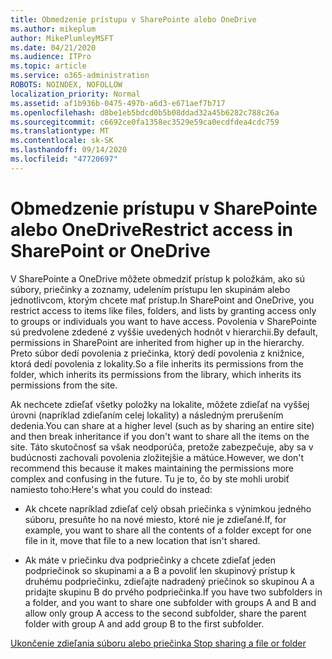 ```yaml
---
title: Obmedzenie prístupu v SharePointe alebo OneDrive
ms.author: mikeplum
author: MikePlumleyMSFT
ms.date: 04/21/2020
ms.audience: ITPro
ms.topic: article
ms.service: o365-administration
ROBOTS: NOINDEX, NOFOLLOW
localization_priority: Normal
ms.assetid: af1b936b-0475-497b-a6d3-e671aef7b717
ms.openlocfilehash: d8be1eb5bdcd0b5b08ddad32a45b6282c788c26a
ms.sourcegitcommit: c6692ce0fa1358ec3529e59ca0ecdfdea4cdc759
ms.translationtype: MT
ms.contentlocale: sk-SK
ms.lasthandoff: 09/14/2020
ms.locfileid: "47720697"
---
```

# <a name="restrict-access-in-sharepoint-or-onedrive"></a><span data-ttu-id="74ad4-102">Obmedzenie prístupu v SharePointe alebo OneDrive</span><span class="sxs-lookup"><span data-stu-id="74ad4-102">Restrict access in SharePoint or OneDrive</span></span>

<span data-ttu-id="74ad4-103">V SharePointe a OneDrive môžete obmedziť prístup k položkám, ako sú súbory, priečinky a zoznamy, udelením prístupu len skupinám alebo jednotlivcom, ktorým chcete mať prístup.</span><span class="sxs-lookup"><span data-stu-id="74ad4-103">In SharePoint and OneDrive, you restrict access to items like files, folders, and lists by granting access only to groups or individuals you want to have access.</span></span> <span data-ttu-id="74ad4-104">Povolenia v SharePointe sú predvolene zdedené z vyššie uvedených hodnôt v hierarchii.</span><span class="sxs-lookup"><span data-stu-id="74ad4-104">By default, permissions in SharePoint are inherited from higher up in the hierarchy.</span></span> <span data-ttu-id="74ad4-105">Preto súbor dedí povolenia z priečinka, ktorý dedí povolenia z knižnice, ktorá dedí povolenia z lokality.</span><span class="sxs-lookup"><span data-stu-id="74ad4-105">So a file inherits its permissions from the folder, which inherits its permissions from the library, which inherits its permissions from the site.</span></span>
  
<span data-ttu-id="74ad4-106">Ak nechcete zdieľať všetky položky na lokalite, môžete zdieľať na vyššej úrovni (napríklad zdieľaním celej lokality) a následným prerušením dedenia.</span><span class="sxs-lookup"><span data-stu-id="74ad4-106">You can share at a higher level (such as by sharing an entire site) and then break inheritance if you don't want to share all the items on the site.</span></span> <span data-ttu-id="74ad4-107">Táto skutočnosť sa však neodporúča, pretože zabezpečuje, aby sa v budúcnosti zachovali povolenia zložitejšie a mätúce.</span><span class="sxs-lookup"><span data-stu-id="74ad4-107">However, we don't recommend this because it makes maintaining the permissions more complex and confusing in the future.</span></span> <span data-ttu-id="74ad4-108">Tu je to, čo by ste mohli urobiť namiesto toho:</span><span class="sxs-lookup"><span data-stu-id="74ad4-108">Here's what you could do instead:</span></span>
  
- <span data-ttu-id="74ad4-109">Ak chcete napríklad zdieľať celý obsah priečinka s výnimkou jedného súboru, presuňte ho na nové miesto, ktoré nie je zdieľané.</span><span class="sxs-lookup"><span data-stu-id="74ad4-109">If, for example, you want to share all the contents of a folder except for one file in it, move that file to a new location that isn't shared.</span></span>
    
- <span data-ttu-id="74ad4-110">Ak máte v priečinku dva podpriečinky a chcete zdieľať jeden podpriečinok so skupinami a a B a povoliť len skupinový prístup k druhému podpriečinku, zdieľajte nadradený priečinok so skupinou A a pridajte skupinu B do prvého podpriečinka.</span><span class="sxs-lookup"><span data-stu-id="74ad4-110">If you have two subfolders in a folder, and you want to share one subfolder with groups A and B and allow only group A access to the second subfolder, share the parent folder with group A and add group B to the first subfolder.</span></span>
    
[<span data-ttu-id="74ad4-111">Ukončenie zdieľania súboru alebo priečinka </span><span class="sxs-lookup"><span data-stu-id="74ad4-111">Stop sharing a file or folder </span></span>](https://go.microsoft.com/fwlink/?linkid=2008861)
  

